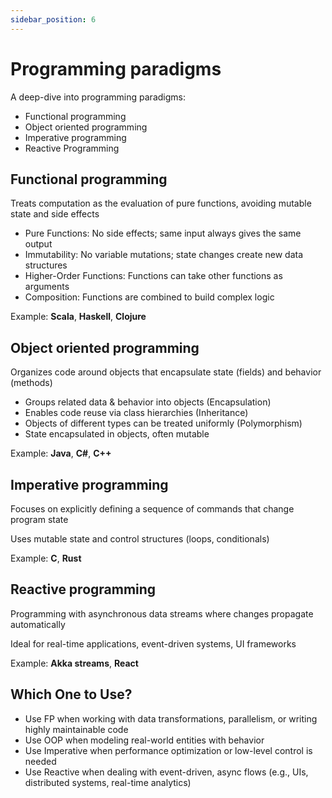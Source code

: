 ```yaml
---
sidebar_position: 6
---
```


# Programming paradigms

A deep-dive into programming paradigms:
- Functional programming
- Object oriented programming
- Imperative programming
- Reactive Programming

## Functional programming

Treats computation as the evaluation of pure functions, avoiding mutable state and side effects

- Pure Functions: No side effects; same input always gives the same output
- Immutability: No variable mutations; state changes create new data structures
- Higher-Order Functions: Functions can take other functions as arguments
- Composition: Functions are combined to build complex logic

Example: **Scala**, **Haskell**, **Clojure**

## Object oriented programming

Organizes code around objects that encapsulate state (fields) and behavior (methods)

- Groups related data & behavior into objects (Encapsulation)
- Enables code reuse via class hierarchies (Inheritance)
- Objects of different types can be treated uniformly (Polymorphism)
- State encapsulated in objects, often mutable
  
Example: **Java**, **C#**, **C++**

## Imperative programming

Focuses on explicitly defining a sequence of commands that change program state

Uses mutable state and control structures (loops, conditionals)

Example: **C**, **Rust**

## Reactive programming

Programming with asynchronous data streams where changes propagate automatically

Ideal for real-time applications, event-driven systems, UI frameworks

Example: **Akka streams**, **React**

## Which One to Use?

- Use FP when working with data transformations, parallelism, or writing highly maintainable code
- Use OOP when modeling real-world entities with behavior
- Use Imperative when performance optimization or low-level control is needed
- Use Reactive when dealing with event-driven, async flows (e.g., UIs, distributed systems, real-time analytics)
